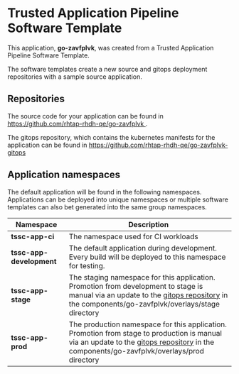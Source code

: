 # Trusted Application Pipeline Software Template

This application, **go-zavfplvk**, was created from a Trusted Application Pipeline Software Template.

The software templates create a new source and gitops deployment repositories with a sample source application. 

## Repositories

The source code for your application can be found in [https://github.com/rhtap-rhdh-qe/go-zavfplvk ](https://github.com/rhtap-rhdh-qe/go-zavfplvk ).
 
The gitops repository, which contains the kubernetes manifests for the application can be found in 
[https://github.com/rhtap-rhdh-qe/go-zavfplvk-gitops ](https://github.com/rhtap-rhdh-qe/go-zavfplvk-gitops ) 

## Application namespaces 

The default application will be found in the following namespaces. Applications can be deployed into unique namespaces or multiple software templates can also bet generated into the same group namespaces.  

|  Namespace   |  Description   |  
| -------- | -------- |
| **tssc-app-ci** | The namespace used for CI workloads |
| **tssc-app-development** | The default application during development. Every build will be deployed to this namespace for testing. |
| **tssc-app-stage** | The staging namespace for this application. Promotion from development to stage is manual via an update to the [gitops repository](https://github.com/rhtap-rhdh-qe/go-zavfplvk-gitops ) in the components/go-zavfplvk/overlays/stage directory |
| **tssc-app-prod** | The production namespace for this application. Promotion from stage to production is manual via an update to the [gitops repository](https://github.com/rhtap-rhdh-qe/go-zavfplvk-gitops ) in the components/go-zavfplvk/overlays/prod directory |